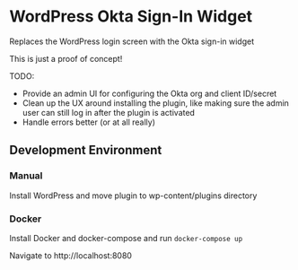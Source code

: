 # WordPress Okta Sign-In Widget

Replaces the WordPress login screen with the Okta sign-in widget

This is just a proof of concept!

TODO:

* Provide an admin UI for configuring the Okta org and client ID/secret
* Clean up the UX around installing the plugin, like making sure the admin user can still log in after the plugin is activated
* Handle errors better (or at all really)

## Development Environment

### Manual

Install WordPress and move plugin to wp-content/plugins directory

### Docker

Install Docker and docker-compose and run `docker-compose up` 

Navigate to http://localhost:8080
